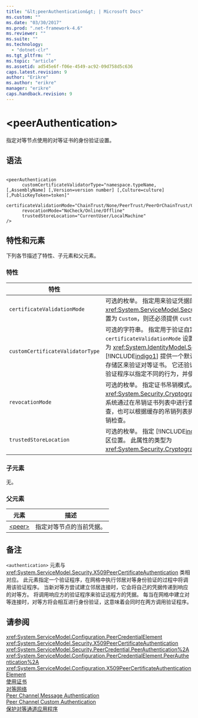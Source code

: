 ```yaml
---
title: "&lt;peerAuthentication&gt; | Microsoft Docs"
ms.custom: ""
ms.date: "03/30/2017"
ms.prod: ".net-framework-4.6"
ms.reviewer: ""
ms.suite: ""
ms.technology: 
  - "dotnet-clr"
ms.tgt_pltfrm: ""
ms.topic: "article"
ms.assetid: ad545e6f-f06e-4549-ac92-09d758d5c636
caps.latest.revision: 9
author: "Erikre"
ms.author: "erikre"
manager: "erikre"
caps.handback.revision: 9
---
```

# &lt;peerAuthentication&gt;
指定对等节点使用的对等证书的身份验证设置。  
  
## 语法  
  
```  
  
<peerAuthentication  
      customCertificateValidatorType="namespace.typeName, [,AssemblyName] [,Version=version number] [,Culture=culture] [,PublicKeyToken=token]"  
      certificateValidationMode="ChainTrust/None/PeerTrust/PeerOrChainTrust/Custom"  
      revocationMode="NoCheck/Online/Offline"  
      trustedStoreLocation="CurrentUser/LocalMachine"   
/>  
```  
  
## 特性和元素  
 下列各节描述了特性、子元素和父元素。  
  
### 特性  
  
|特性|描述|  
|--------|--------|  
|`certificateValidationMode`|可选的枚举。  指定用来验证凭据的三种模式之一。  此属性的类型为 <xref:System.ServiceModel.Security.X509CertificateValidationMode>。  如果设置为 `Custom`，则还必须提供 `customCertificateValidator`。|  
|`customCertificateValidatorType`|可选的字符串。  指定用于验证自定义类型的类型和程序集。  当 `certificateValidationMode` 设置为 `Custom` 时，必须设置此属性。  此属性的类型为 <xref:System.IdentityModel.Selectors.X509CertificateValidator>。  [!INCLUDE[indigo1](../../../../../includes/indigo1-md.md)] 提供一个默认的对等证书验证程序，该程序根据受信任的用户存储区来验证对等证书。  它还验证证书是否与有效的根相联系。  您可以实现自定义验证程序以指定不同的行为，并使用该属性指向自定义验证程序。|  
|`revocationMode`|可选的枚举。  指定证书吊销模式。  此属性的类型为 <xref:System.Security.Cryptography.X509Certificates.X509RevocationMode>。  系统通过在吊销证书列表中进行查找来验证对等证书尚未吊销。  可以联机执行该检查，也可以根据缓存的吊销列表执行该检查。  将此属性设置为 NoCheck 可禁用吊销检查。|  
|`trustedStoreLocation`|可选的枚举。  指定 [!INCLUDE[indigo2](../../../../../includes/indigo2-md.md)] 安全系统用来验证对等证书的受信任存储区位置。  此属性的类型为 <xref:System.Security.Cryptography.X509Certificates.StoreLocation>。|  
  
### 子元素  
 无。  
  
### 父元素  
  
|元素|描述|  
|--------|--------|  
|[\<peer\>](../../../../../docs/framework/configure-apps/file-schema/wcf/peer-of-servicecredentials.md)|指定对等节点的当前凭据。|  
  
## 备注  
 `<authentication>` 元素与 <xref:System.ServiceModel.Security.X509PeerCertificateAuthentication> 类相对应。  此元素指定一个验证程序，在网格中执行邻居对等身份验证的过程中将调用该验证程序。  当新对等方尝试建立邻居连接时，它会将自己的凭据传递到响应的对等方。  将调用响应方的验证程序来验证远程方的凭据。  每当在网格中建立对等连接时，对等方将会相互进行身份验证，这意味着会同时在两方调用验证程序。  
  
## 请参阅  
 <xref:System.ServiceModel.Configuration.PeerCredentialElement>   
 <xref:System.ServiceModel.Security.X509PeerCertificateAuthentication>   
 <xref:System.ServiceModel.Security.PeerCredential.PeerAuthentication%2A>   
 <xref:System.ServiceModel.Configuration.PeerCredentialElement.PeerAuthentication%2A>   
 <xref:System.ServiceModel.Configuration.X509PeerCertificateAuthenticationElement>   
 [使用证书](../../../../../docs/framework/wcf/feature-details/working-with-certificates.md)   
 [对等网络](../../../../../docs/framework/wcf/feature-details/peer-to-peer-networking.md)   
 [Peer Channel Message Authentication](http://msdn.microsoft.com/zh-cn/80e73386-514e-4c30-9e4a-b9ca8c173a95)   
 [Peer Channel Custom Authentication](http://msdn.microsoft.com/zh-cn/4aa8a82e-41a8-48e2-8621-7e1cbabdca7c)   
 [保护对等通道应用程序](../../../../../docs/framework/wcf/feature-details/securing-peer-channel-applications.md)